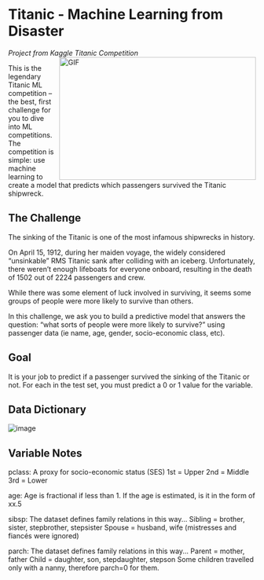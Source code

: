 <h1>Titanic - Machine Learning from Disaster</h1>

*Project from Kaggle Titanic Competition*
<img align="right" alt="GIF" height="250px" width="400px" src="https://media.giphy.com/media/OJw4CDbtu0jde/giphy.gif" />

<p>
This is the legendary Titanic ML competition – the best, first challenge for you to dive into ML competitions. The competition is simple: use machine learning to create a model that predicts which passengers survived the Titanic shipwreck.
</p>

<h2> The Challenge </h2>
<p>
The sinking of the Titanic is one of the most infamous shipwrecks in history.

On April 15, 1912, during her maiden voyage, the widely considered “unsinkable” RMS Titanic sank after colliding with an iceberg. Unfortunately, there weren’t enough lifeboats for everyone onboard, resulting in the death of 1502 out of 2224 passengers and crew.

While there was some element of luck involved in surviving, it seems some groups of people were more likely to survive than others.

In this challenge, we ask you to build a predictive model that answers the question: “what sorts of people were more likely to survive?” using passenger data (ie name, age, gender, socio-economic class, etc).
</p>

<h2>Goal</h2>
<p>
It is your job to predict if a passenger survived the sinking of the Titanic or not.
For each in the test set, you must predict a 0 or 1 value for the variable.
</p>
<h2>Data Dictionary</h2>

![image](https://user-images.githubusercontent.com/60751635/116649073-3854b580-a99c-11eb-8c00-d853da5acca7.png)

<h2>Variable Notes</h2>
<p>
pclass: A proxy for socio-economic status (SES)
1st = Upper
2nd = Middle
3rd = Lower

age: Age is fractional if less than 1. If the age is estimated, is it in the form of xx.5

sibsp: The dataset defines family relations in this way...
Sibling = brother, sister, stepbrother, stepsister
Spouse = husband, wife (mistresses and fiancés were ignored)

parch: The dataset defines family relations in this way...
Parent = mother, father
Child = daughter, son, stepdaughter, stepson
Some children travelled only with a nanny, therefore parch=0 for them.
</p>
